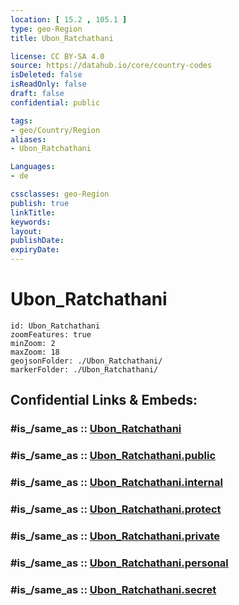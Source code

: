 ```yaml
---
location: [ 15.2 , 105.1 ] 
type: geo-Region
title: Ubon_Ratchathani

license: CC BY-SA 4.0
source: https://datahub.io/core/country-codes
isDeleted: false
isReadOnly: false
draft: false
confidential: public

tags:
- geo/Country/Region
aliases:
- Ubon_Ratchathani

Languages:
- de

cssclasses: geo-Region
publish: true
linkTitle: 
keywords: 
layout: 
publishDate: 
expiryDate: 
---
```


# Ubon_Ratchathani

```leaflet
id: Ubon_Ratchathani
zoomFeatures: true 
minZoom: 2 
maxZoom: 18
geojsonFolder: ./Ubon_Ratchathani/
markerFolder: ./Ubon_Ratchathani/
```


## Confidential Links & Embeds: 

### #is_/same_as :: [Ubon_Ratchathani](/_Standards/Earth/Continent/Asia/Asia~South~East/Thailand/Provinces~Thailand/Ubon_Ratchathani.md) 

### #is_/same_as :: [Ubon_Ratchathani.public](/_public/Earth/Continent/Asia/Asia~South~East/Thailand/Provinces~Thailand/Ubon_Ratchathani.public.md) 

### #is_/same_as :: [Ubon_Ratchathani.internal](/_internal/Earth/Continent/Asia/Asia~South~East/Thailand/Provinces~Thailand/Ubon_Ratchathani.internal.md) 

### #is_/same_as :: [Ubon_Ratchathani.protect](/_protect/Earth/Continent/Asia/Asia~South~East/Thailand/Provinces~Thailand/Ubon_Ratchathani.protect.md) 

### #is_/same_as :: [Ubon_Ratchathani.private](/_private/Earth/Continent/Asia/Asia~South~East/Thailand/Provinces~Thailand/Ubon_Ratchathani.private.md) 

### #is_/same_as :: [Ubon_Ratchathani.personal](/_personal/Earth/Continent/Asia/Asia~South~East/Thailand/Provinces~Thailand/Ubon_Ratchathani.personal.md) 

### #is_/same_as :: [Ubon_Ratchathani.secret](/_secret/Earth/Continent/Asia/Asia~South~East/Thailand/Provinces~Thailand/Ubon_Ratchathani.secret.md)

